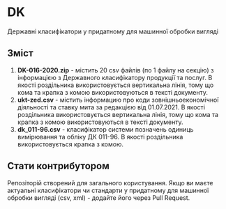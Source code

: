# DK
Державні класифікатори у придатному для машинної обробки вигляді

## Зміст

1. **DK-016-2020.zip** - містить 20 csv файлів (по 1 файлу на секцію) з інформацією з Державного класифікатору продукції та послуг. В якості роздільника використовується вертикальна лінія, тому що кома та крапка з комою використовуються в тексті документу.
2. **ukt-zed.csv** - містить інформацию про коди зовнішньоекономічної діяльності та ставку мита за редакцією від 01.07.2021. В якості роздільника використовується вертикальна лінія, тому що кома та крапка з комою використовуються в тексті документу.
3. **dk_011-96.csv** - класифікатор системи позначень одиниць вимірювання та обліку ДК 011-96. В якості роздільника використовується крапка з комою.

## Стати контрибутором

Репозіторій створений для загального користування. Якщо ви маєте актуальні класифікатори чи стандарти у придатному для машинної обробки вигляді (csv, xml) - додайте його через Pull Request.
